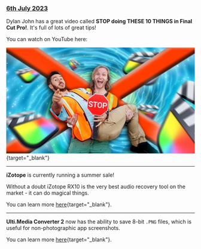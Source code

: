 ### [6th July 2023](/news/20230706)

Dylan John has a great video called **STOP doing THESE 10 THINGS in Final Cut Pro!**. It's full of lots of great tips!

You can watch on YouTube here:

[![](/static/stop-doing-these-10-things.jpg)](https://www.youtube.com/watch?v=vDFh-_P8v2g){target="_blank"}

---

**iZotope** is currently running a summer sale!

Without a doubt iZotope RX10 is the very best audio recovery tool on the market - it can do magical things.

You can learn more [here](https://www.izotope.com/en/shop/loyalty-rx-10-adv-pps-7-mps5.html){target="_blank"}.

---

**Ulti.Media Converter 2** now has the ability to save 8-bit `.PNG` files, which is useful for non-photographic app screenshots.

You can learn more [here](https://ulti.media/converter/){target="_blank"}.